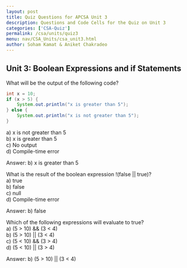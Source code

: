 ```yaml
---
layout: post
title: Quiz Questions for APCSA Unit 3
description: Questions and Code Cells for the Quiz on Unit 3
categories: ['CSA-Quiz']
permalink: /csa/units/quiz3
menu: nav/CSA_Units/csa_unit3.html
author: Soham Kamat & Aniket Chakradeo
---
```


## Unit 3: Boolean Expressions and if Statements

What will be the output of the following code?
```java
int x = 10;
if (x > 5) {
    System.out.println("x is greater than 5");
} else {
    System.out.println("x is not greater than 5");
}
```
a) x is not greater than 5<br>
b) x is greater than 5<br>
c) No output<br>
d) Compile-time error

Answer: b) x is greater than 5

What is the result of the boolean expression !(false || true)?<br>
a) true<br>
b) false<br>
c) null<br>
d) Compile-time error

Answer: b) false

Which of the following expressions will evaluate to true?<br>
a) (5 > 10) && (3 < 4)<br>
b) (5 > 10) || (3 < 4)<br>
c) (5 < 10) && (3 > 4)<br>
d) (5 < 10) || (3 > 4)

Answer: b) (5 > 10) || (3 < 4)
